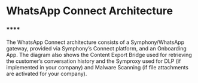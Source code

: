# WhatsApp Connect Architecture

### \*\*\*\*

The WhatsApp Connect architecture consists of a Symphony/WhatsApp gateway, provided via Symphony’s Connect platform, and an Onboarding App. The diagram also shows the Content Export Bridge used for retrieving the customer’s conversation history and the Symproxy used for DLP \(if implemented in your company\) and Malware Scanning \(if file attachments are activated for your company\).

